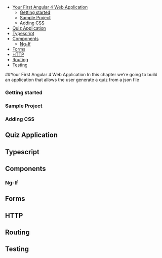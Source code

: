<!-- TOC -->

- [Your First Angular 4 Web Application](#your-first-angular-4-web-application)
    - [Getting started](#getting-started)
    - [Sample Project](#sample-project)
    - [Adding CSS](#adding-css)
- [Quiz Application](#quiz-application)
- [Typescript](#typescript)
- [Components](#components)
    - [Ng-If](#ng-if)
- [Forms](#forms)
- [HTTP](#http)
- [Routing](#routing)
- [Testing](#testing)

<!-- /TOC -->
##Your First Angular 4 Web Application
In this chapter we’re going to build an application that allows the user  generate a quiz from a json file
### Getting started
### Sample Project
### Adding CSS 
## Quiz Application
## Typescript
## Components
### Ng-If
## Forms
## HTTP 
## Routing
## Testing

